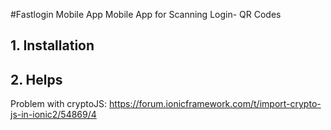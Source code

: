#Fastlogin Mobile App
Mobile App for Scanning Login- QR Codes



## 1. Installation


## 2. Helps
Problem with cryptoJS: https://forum.ionicframework.com/t/import-crypto-js-in-ionic2/54869/4


 